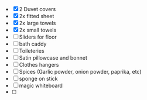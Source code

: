 - [x] 2 Duvet covers
- [x] 2x fitted sheet
- [x] 2x large towels
- [x] 2x small towels
- [ ] Sliders for floor
- [ ] bath caddy
- [ ] Toileteries
- [ ] Satin pillowcase and bonnet
- [ ] Clothes hangers
- [ ] Spices (Garlic powder, onion powder, paprika, etc)
- [ ] sponge on stick
- [ ] magic whiteboard
- [ ] 
